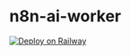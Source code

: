 # n8n-ai-worker
[![Deploy on Railway](https://railway.app/button.svg)](https://railway.app/template/irlncs?referralCode=J0o9Xb)
